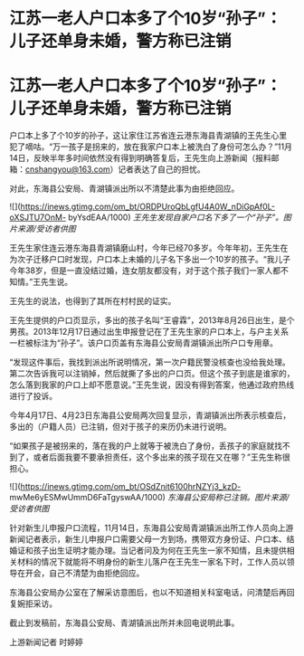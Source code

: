 # 江苏一老人户口本多了个10岁“孙子”：儿子还单身未婚，警方称已注销

# 江苏一老人户口本多了个10岁“孙子”：儿子还单身未婚，警方称已注销

户口本上多了个10岁的孙子，这让家住江苏省连云港东海县青湖镇的王先生心里犯了嘀咕。“万一孩子是拐来的，放在我家户口本上被洗白了身份可怎么办？”11月14日，反映半年多时间依然没有得到明确答复后，王先生向上游新闻（报料邮箱：cnshangyou@163.com）记者表达了自己的担忧。

对此，东海县公安局、青湖镇派出所以不清楚此事为由拒绝回应。

![](https://inews.gtimg.com/om_bt/ORDPUroQbLgfU4A0W_nDiGpAf0L-oXSJTU7OnM-
byYsdEAA/1000) _王先生发现自家户口名下多了一个“孙子”。图片来源/受访者供图_

王先生家住连云港东海县青湖镇磨山村，今年已经70多岁。今年年初，王先生在为次子迁移户口时发现，户口本上未婚的儿子名下多出一个10岁的孩子。“我儿子今年38岁，但是一直没结过婚，连女朋友都没有，对于这个孩子我们一家人都不知情。”王先生说。

王先生的说法，也得到了其所在村村民的证实。

王先生提供的户口页显示，多出的孩子名叫“王睿霖”，2013年8月26日出生，是个男孩。2013年12月17日通过出生申报登记在了王先生家的户口本上，与户主关系一栏被标注为“孙子”。该户口页盖有东海县公安局青湖镇派出所户口专用章。

“发现这件事后，我找到派出所说明情况，第一次户籍民警没核查也没给我处理。第二次告诉我可以注销掉，然后就撕了多出的户口页。但这个孩子到底是谁家的，怎么落到我家的户口上却不愿意说。”王先生说，因没有得到答案，他通过政府热线进行了投诉。

今年4月17日、4月23日东海县公安局两次回复显示，青湖镇派出所表示核查后，多出的（户籍人员）已注销，但对于孩子的来历仍未进行说明。

“如果孩子是被拐来的，落在我的户上就等于被洗白了身份，丢孩子的家庭就找不到了，或者后面我要不要承担责任，这个多出来的孩子现在又在哪？”王先生称很担心。

![](https://inews.gtimg.com/om_bt/OSdZnit6100hrNZYj3_kzD-
mwMe6yESMwUmmD6FaTgyswAA/1000) _东海县公安局称已注销。图片来源/受访者供图_

针对新生儿申报户口流程，11月14日，东海县公安局青湖镇派出所工作人员向上游新闻记者表示，新生儿申报户口需要父母一方到场，携带双方身份证、户口本、结婚证和孩子出生证明才能办理。当记者问及为何在王先生一家不知情，且未提供相关材料的情况下就能将不明身份的新生儿落户在王先生一家名下时，工作人员以领导在开会，自己不清楚为由拒绝回应。

东海县公安局办公室在了解采访意图后，也以不知道相关科室电话，问清楚后再回复婉拒采访。

截止到发稿前，东海县公安局、青湖镇派出所并未回电说明此事。

上游新闻记者 时婷婷

